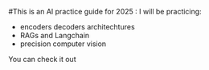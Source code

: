 #This is an AI practice guide for 2025 :
I will be practicing:

- encoders decoders architechtures
- RAGs and Langchain
- precision computer vision

You can check it out
